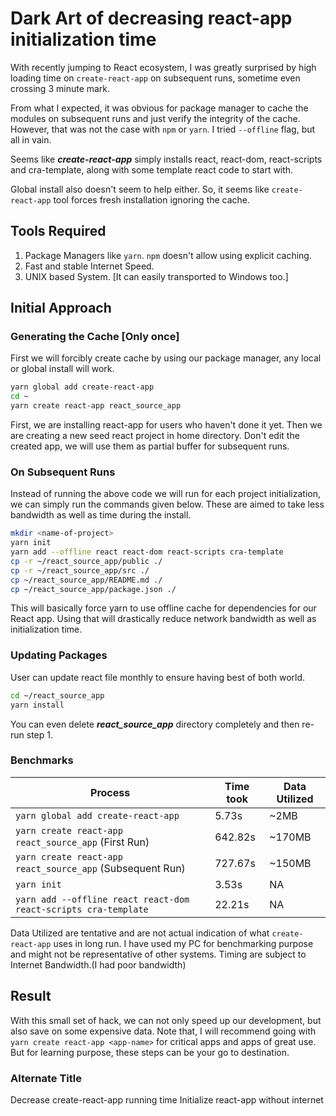 # Dark Art of decreasing react-app initialization time
With recently jumping to React ecosystem, I was greatly surprised by high loading time on `create-react-app` on subsequent runs, sometime even crossing 3 minute mark. 

From what I expected, it was obvious for package manager to cache the modules on subsequent runs and just verify the integrity of the cache. However, that was not the case with `npm` or `yarn`. I tried `--offline` flag, but all in vain.

Seems like ***create-react-app*** simply installs react, react-dom, react-scripts and cra-template, along with some template react code to start with. 

Global install also doesn't seem to help either. So, it seems like `create-react-app` tool forces fresh installation ignoring the cache.

## Tools Required
1. Package Managers like `yarn`. `npm` doesn't allow using explicit caching.
2. Fast and stable Internet Speed.
3. UNIX based System. [It can easily transported to Windows too.]

## Initial Approach

### Generating the Cache [Only once]

First we will forcibly create cache by using our package manager, any local or global install will work.

``` bash
yarn global add create-react-app
cd ~
yarn create react-app react_source_app
```

First, we are installing react-app for users who haven't done it yet. Then we are creating a new seed react project in home directory. 
Don't edit the created app, we will use them as partial buffer for subsequent runs.

### On Subsequent Runs
Instead of running the above code we will run for each project initialization, we can simply run the commands given below. These are aimed to take less bandwidth as well as time during the install.

``` bash
mkdir <name-of-project>
yarn init
yarn add --offline react react-dom react-scripts cra-template
cp -r ~/react_source_app/public ./
cp -r ~/react_source_app/src ./
cp ~/react_source_app/README.md ./
cp ~/react_source_app/package.json ./
```

This will basically force yarn to use offline cache for dependencies for our React app. Using that will drastically reduce network bandwidth as well as initialization time. 

### Updating Packages
User can update react file monthly to ensure having best of both world.

``` bash
cd ~/react_source_app
yarn install
```
You can even delete ***react_source_app*** directory completely and then re-run step 1.

### Benchmarks

| Process | Time took | Data Utilized |
| --- | ---- | --- |
| `yarn global add create-react-app` | 5.73s | ~2MB |
|`yarn create react-app react_source_app` (First Run)| 642.82s | ~170MB |
|`yarn create react-app react_source_app` (Subsequent Run)| 727.67s | ~150MB |
|`yarn init`| 3.53s | NA |
|`yarn add --offline react react-dom react-scripts cra-template`| 22.21s | NA |

Data Utilized are tentative and are not actual indication of what `create-react-app` uses in long run. I have used my PC for benchmarking purpose and might not be representative of other systems. Timing are subject to Internet Bandwidth.(I had poor bandwidth)

## Result
With this small set of hack, we can not only speed up our development, but also save on some expensive data. Note that, I will recommend going with `yarn create react-app <app-name>` for critical apps and apps of great use. But for learning purpose, these steps can be your go to destination.

### Alternate Title
Decrease create-react-app running time
Initialize react-app without internet